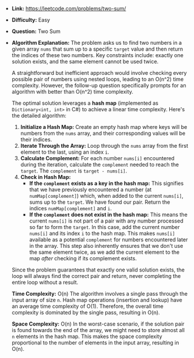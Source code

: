 
*   **Link:** https://leetcode.com/problems/two-sum/
*   **Difficulty:** Easy
*   **Question:** Two Sum
*   **Algorithm Explanation:**
    The problem asks us to find two numbers in a given array `nums` that sum up to a specific `target` value and then return the indices of these two numbers. Key constraints include: exactly one solution exists, and the same element cannot be used twice.

    A straightforward but inefficient approach would involve checking every possible pair of numbers using nested loops, leading to an O(n^2) time complexity. However, the follow-up question specifically prompts for an algorithm with better than O(n^2) time complexity.

    The optimal solution leverages a **hash map** (implemented as `Dictionary<int, int>` in C#) to achieve a linear time complexity. Here's the detailed algorithm:

    1.  **Initialize a Hash Map:** Create an empty hash map where keys will be numbers from the `nums` array, and their corresponding values will be their indices.
    2.  **Iterate Through the Array:** Loop through the `nums` array from the first element to the last, using an index `i`.
    3.  **Calculate Complement:** For each number `nums[i]` encountered during the iteration, calculate the `complement` needed to reach the `target`. The `complement` is `target - nums[i]`.
    4.  **Check in Hash Map:**
        *   **If the `complement` exists as a key in the hash map:** This signifies that we have previously encountered a number (at `numMap[complement]`) which, when added to the current `nums[i]`, sums up to the `target`. We have found our pair. Return the indices `numMap[complement]` and `i`.
        *   **If the `complement` does not exist in the hash map:** This means the current `nums[i]` is not part of a pair with any number processed so far to form the `target`. In this case, add the current number `nums[i]` and its index `i` to the hash map. This makes `nums[i]` available as a potential `complement` for numbers encountered later in the array. This step also inherently ensures that we don't use the same element twice, as we add the current element to the map *after* checking if its complement exists.

    Since the problem guarantees that exactly one valid solution exists, the loop will always find the correct pair and return, never completing the entire loop without a result.

    **Time Complexity:** O(n)
    The algorithm involves a single pass through the input array of size `n`. Hash map operations (insertion and lookup) have an average time complexity of O(1). Therefore, the overall time complexity is dominated by the single pass, resulting in O(n).

    **Space Complexity:** O(n)
    In the worst-case scenario, if the solution pair is found towards the end of the array, we might need to store almost all `n` elements in the hash map. This makes the space complexity proportional to the number of elements in the input array, resulting in O(n).
